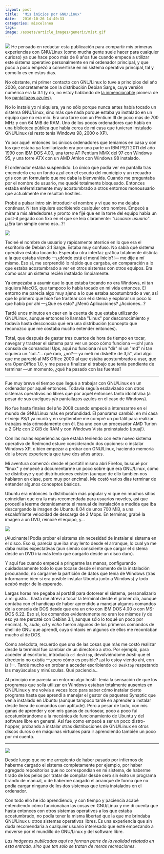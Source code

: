 ```yaml
---
layout: post
title:  "Mis inicios por GNU/Linux"
date:   2016-10-26 14:40:33
categories: miscelanea
tags: 
image: /assets/article_images/generic/mist.gif
---
```

![](/assets/article_images/2016-10-26-mis-inicios-gnulinux/debian-gdm06.png) 
He pensado en redactar esta publicación para compartir mis primeras experiencias con GNU/Linux (como mucha gente suele hacer para cualquier curioso) ya que hace poco más de 8 años fue cuando empecé a utilizar este sistema operativo personalmente en mi ordenador principal, y que poco a poco empezó a convertirse en mi sistema operativo principal, tal y como lo es en estos días.

No obstante, mi primer contacto con GNU/Linux lo tuve a principios del año 2006, concretamente con la distribución Debian Sarge, cuya versión numérica era la 3.1 (y no, no estoy hablando de [la inmencionable](https://i.imgur.com/cKMpS6d.png) pionera de los [pantallazos azules](https://i.imgur.com/4AUpK22.png)).

No lo instalé yo ni siquiera, ya no sólo porque nunca antes había tocado un sistema GNU/Linux, sino más que nada porque estaba ya instalado en un equipo que no era mío. Era una torre con un Pentium III de poco más de 700 MHz y con 64 MiB de RAM. Uno de los pocos ordenadores que había en una biblioteca pública que había cerca de mi casa que tuvieran instalado GNU/Linux (el resto tenía Windows 98, 2000 o XP).

Yo por aquél entonces los únicos ordenadores que teníamos en casa y con los que estaba ya familiarizado era por una parte un IBM PS/1 2011 del año 1990 con IBM DOS 4.00, una torre AT Pentium MMX del 97 con Windows 95, y una torre ATX con un AMD Athlon con Windows 98 instalado.

El ordenador estaba suspendido. Lo único que podía ver en pantalla tras encenderlo era un fondo azul con el escudo del municipio y un recuadro gris con un formulario que me daba la bienvenida. Cuando me preguntaba por el nombre de usuario, me quedé totalmente bloqueado. Entonces estaba enfermizamente muy acostumbrado a otros entornos monousuario que actualmente me resultan hostiles.

Probé a pulsar intro sin introducir el nombre y vi que no me dejaba continuar. Ni tan siquiera escribiendo cualquier otro nombre. Empecé a mirar a mis alrededores y pronto me fijé que en la torre del equipo había un post-it pegado con fixo en el que se leía claramente: *"Usuario: usuario"*. ¡¿Era tan simple como eso...?!

![](/assets/article_images/2016-10-26-mis-inicios-gnulinux/debian-gnome06.png) 

Tecleé el nombre de usuario y rápidamente aterricé en lo que era el escritorio de Debian 3.1 Sarge. Estaba muy confuso. No sabía qué sistema operativo estaba tocando. Esperaba otra interfaz gráfica totalmente distinta a la que estaba viendo —¡¿dónde está el menú Inicio?!— me dije a mí mismo. Eso sí, me sorprendió lo rápido que cargaba, en comparación a lo que estaba acostumbrado a ver en otros sistemas con otros equipos. Era como usar un sistema recién instalado limpiamente.

Ya empezaba a asumir que lo que estaba tocando no era Windows, ni tan siquiera MacOS, que tampoco lo había tocado en mi vida entonces. El entorno me parecía algo muy ajeno a lo que estaba acostumbrado a ver, así que lo primero que hice fue trastear con el sistema y explorar un poco lo que había por ahí —¿Qué es esto? ¿Menú Aplicaciones? ¿Acciones...?

Tardé unos minutos en caer en la cuenta de que estaba utilizando GNU/Linux, aunque entonces lo llamaba "Linux" por desconocimiento y todavía hasta desconocía qué era una distribución (concepto que reconozco que me costaba mucho entender entonces).

Total, que después de gastar tres cuartos de hora de tiempo en tocar, navegar y trastear el sistema para ver un poco cómo funciona —¡oh! ¡una consola de comandos! Ups, aquí no funciona ni un "dir" ni un "md" ni tan siquiera un "cd.."... qué raro, ¿no?— ya metí mi diskette de 3,5", abrí algo que me pareció al MS Office 2000 al que estaba acostumbrado a usar, que era OpenOffice 1.0, y me puse a finalizar el trabajo que tenía pendiente de terminar —un momento, ¿qué ha pasado con las fuentes?

* * *

Fue muy breve el tiempo que llegué a trabajar con GNU/Linux en un ordenador por aquél entonces. Todavía seguía esclavizado con otros sistemas operativos no libres que por aquél entonces tanto idolatraba (a pesar de sus cuelgues y/o pantallazos azules en el caso de Windows).

No fue hasta finales del año 2008 cuando empecé a interesarme en el mundo de GNU/Linux más en profundidad. El panorama cambió: en mi casa el viejo PS/1 ya murió y en septiembre me compré un portátil para realizar trabajos más cómodamente con él. Era uno con un procesador AMD Turion a 2 GHz con 2 GiB de RAM y con Windows Vista preinstalado (¡puaj!).

Con las malas experiencias que estaba teniendo con este nuevo sistema operativo de Redmond estuve considerando dos opciones: o instalar Windows XP, o bien empezar a probar con GNU/Linux, haciendo memoria de la breve experiencia que tuve dos años antes.

Mi aventura comenzó: desde el portátil mismo abrí Firefox, busqué por "linux" y empecé a documentarme un poco sobre qué era GNU/Linux, cómo se distribuye y qué distribuciones existen (aunque de ello también nos hablaron en clase, pero muy por encima). Me costó varios días terminar de entender algunos conceptos básicos.

Ubuntu era entonces la distribución más popular y vi que en muchos sitios coincidían que era la más recomendada para usuarios noveles, así que procedí a leerme detenidamente el manual de instalación a medida que iba descargando la imagen de Ubuntu 8.04 de unos 700 MiB, a una escalofriante velocidad de descarga de 2 Mbps. En terminar, grabé la imagen a un DVD, reinicié el equipo, y...

![](/assets/article_images/2016-10-26-mis-inicios-gnulinux/ubuntu-gnome08.png) 

¡Alucinante! Podía probar el sistema sin necesidad de instalar el sistema en el disco. Eso sí, parecía que iba muy lento desde el arranque, lo cual ya me daba malas expectativas (aun siendo consciente que cargar el sistema desde un DVD iría más lento que cargarlo desde un disco duro).

Y aquí fue cuando empecé a pringarme las manos, configurando cuidadosamente todo lo que tocase desde el momento de la instalación procurando, no cargarme la partición de datos que tenía de Windows (tras informarme bien si era posible instalar Ubuntu junto a Windows) y todo acabó mejor de lo esperado.

Largas horas me pegaba al portátil para dotorear el sistema, personalizarlo a mi gusto... hasta me atreví a tocar la terminal desde el primer día, aunque contaba con el handicap de haber aprendido a manejar algunos comandos de la consola de DOS desde que era un crío con IBM DOS 4.00 o con MS-DOS 6.22. Eso sí, los comandos evidentemente no eran los mismos (y de eso ya me percaté con Debian 3.1, aunque sólo lo toqué un poco por encima). _ls_, _sudo_, _cd_ y _echo_ fueron algunos de los primeros comandos de shell de GNU que aprendí, cuya sintaxis en algunos de ellos me recordaban mucho al de DOS.

Como anécdota, recuerdo que una de las cosas que más me costó realizar desde la terminal fue cambiar de un directorio a otro. Por ejemplo, para acceder al escritorio, introducía `cd desktop`, devolviéndome _bash_ que el directorio no existía —¿pero cómo es posible? ¡¡si lo estoy viendo ahí, con _ls_!!—. Tardé mucho en probar a acceder escribiendo `cd Desktop` respetando las mayúsculas y minúsculas. Qué paciencia...

Al principio me parecía un entorno algo hostil: tenía la sensación de que los programas que solía utilizar en Windows estaban totalmente ausentes en GNU/Linux y me volvía a veces loco para saber cómo instalar cierto programa hasta que aprendí a manejar el gestor de paquetes Synaptic que venía instalado en Ubuntu (aunque tampoco tardé en aprender a instalar desde línea de comandos con aptitude). Pero a pesar de todo, con mis ganas de aprender y con mis ganas de curiosear, poco a poco fui acostumbrándome a la mecánica de funcionamiento de Ubuntu y del software libre en general. Así fue como empecé a ser un poco distro-hopper, probando a instalar otras distribuciones de GNU/Linux en otros discos duros o en máquinas virtuales para ir aprendiendo también un poco por mi cuenta.

* * *

![](/assets/article_images/2016-10-26-mis-inicios-gnulinux/apt-moo.png)

Desde luego que no me arrepiento de haber pasado por infiernos de haberme cargado el sistema completamente por ejemplo, por haber agregado repositorios que no correspondían en mi sistema, de haberme tirado de los pelos por tratar de compilar desde cero sin éxito un programa tirando de manual, o de haberme cargado el arranque de forma que no podía cargar ninguno de los dos sistemas que tenía instalados en el ordenador.

Con todo ello he ido aprendiendo, y con tiempo y paciencia acabé entendiendo cómo funcionaban las cosas en GNU/Linux y me di cuenta que hasta entonces con otros sistemas operativos a los que estaba acostumbrado, no podía tener la misma libertad que la que me brindaba GNU/Linux u otros sistemas operativos libres. Es una experiencia que sin duda recomendaría a cualquier usuario interesado que esté empezando a moverse por el mundillo de GNU/Linux y del software libre.

_Las imágenes publicadas aquí no forman parte de la realidad relatada en esta entrada, sino que tan solo se tratan de meras recreaciones._
